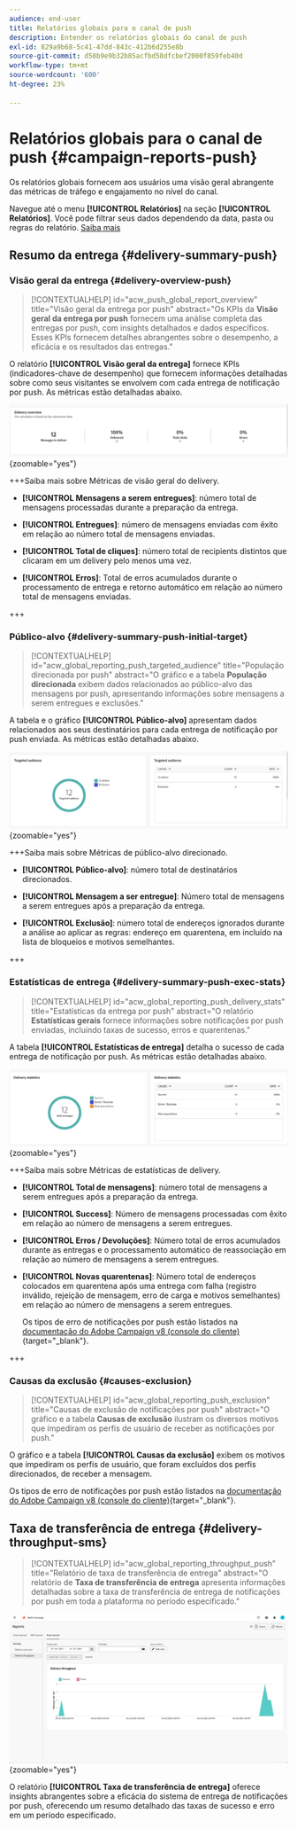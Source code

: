 ```yaml
---
audience: end-user
title: Relatórios globais para o canal de push
description: Entender os relatórios globais do canal de push
exl-id: 829a9b68-5c41-47dd-843c-412b6d255e8b
source-git-commit: d58b9e9b32b85acfbd58dfcbef2000f859feb40d
workflow-type: tm+mt
source-wordcount: '600'
ht-degree: 23%

---
```


# Relatórios globais para o canal de push {#campaign-reports-push}

Os relatórios globais fornecem aos usuários uma visão geral abrangente das métricas de tráfego e engajamento no nível do canal.

Navegue até o menu **[!UICONTROL Relatórios]** na seção **[!UICONTROL Relatórios]**. Você pode filtrar seus dados dependendo da data, pasta ou regras do relatório. [Saiba mais](global-reports.md)

## Resumo da entrega {#delivery-summary-push}

### Visão geral da entrega {#delivery-overview-push}

>[!CONTEXTUALHELP]
>id="acw_push_global_report_overview"
>title="Visão geral da entrega por push"
>abstract="Os KPIs da **Visão geral da entrega por push** fornecem uma análise completa das entregas por push, com insights detalhados e dados específicos. Esses KPIs fornecem detalhes abrangentes sobre o desempenho, a eficácia e os resultados das entregas."

O relatório **[!UICONTROL Visão geral da entrega]** fornece KPIs (indicadores-chave de desempenho) que fornecem informações detalhadas sobre como seus visitantes se envolvem com cada entrega de notificação por push. As métricas estão detalhadas abaixo.

![Métricas de visão geral da entrega, mostrando KPIs relacionados ao desempenho da notificação por push.](assets/global_report_push_delivery_overview.png){zoomable="yes"}

+++Saiba mais sobre Métricas de visão geral do delivery.

* **[!UICONTROL Mensagens a serem entregues]**: número total de mensagens processadas durante a preparação da entrega.

* **[!UICONTROL Entregues]**: número de mensagens enviadas com êxito em relação ao número total de mensagens enviadas.

* **[!UICONTROL Total de cliques]**: número total de recipients distintos que clicaram em um delivery pelo menos uma vez.

* **[!UICONTROL Erros]**: Total de erros acumulados durante o processamento de entrega e retorno automático em relação ao número total de mensagens enviadas.

+++

### Público-alvo {#delivery-summary-push-initial-target}

>[!CONTEXTUALHELP]
>id="acw_global_reporting_push_targeted_audience"
>title="População direcionada por push"
>abstract="O gráfico e a tabela **População direcionada** exibem dados relacionados ao público-alvo das mensagens por push, apresentando informações sobre mensagens a serem entregues e exclusões."

A tabela e o gráfico **[!UICONTROL Público-alvo]** apresentam dados relacionados aos seus destinatários para cada entrega de notificação por push enviada. As métricas estão detalhadas abaixo.

![Métricas de público-alvo direcionadas, mostrando dados relacionados a destinatários e exclusões para notificações por push.](assets/global_report_push_targeted_audience.png){zoomable="yes"}

+++Saiba mais sobre Métricas de público-alvo direcionado.

* **[!UICONTROL Público-alvo]**: número total de destinatários direcionados.

* **[!UICONTROL Mensagem a ser entregue]**: Número total de mensagens a serem entregues após a preparação da entrega.

* **[!UICONTROL Exclusão]**: número total de endereços ignorados durante a análise ao aplicar as regras: endereço em quarentena, em incluído na lista de bloqueios e motivos semelhantes.

+++

### Estatísticas de entrega {#delivery-summary-push-exec-stats}

>[!CONTEXTUALHELP]
>id="acw_global_reporting_push_delivery_stats"
>title="Estatísticas da entrega por push"
>abstract="O relatório **Estatísticas gerais** fornece informações sobre notificações por push enviadas, incluindo taxas de sucesso, erros e quarentenas."

A tabela **[!UICONTROL Estatísticas de entrega]** detalha o sucesso de cada entrega de notificação por push. As métricas estão detalhadas abaixo.

![Métricas de estatísticas de entrega, mostrando taxas de sucesso, erros e quarentenas para notificações por push.](assets/global_report_push_delivery_statistics.png){zoomable="yes"}

+++Saiba mais sobre Métricas de estatísticas de delivery.

* **[!UICONTROL Total de mensagens]**: número total de mensagens a serem entregues após a preparação da entrega.

* **[!UICONTROL Success]**: Número de mensagens processadas com êxito em relação ao número de mensagens a serem entregues.

* **[!UICONTROL Erros / Devoluções]**: Número total de erros acumulados durante as entregas e o processamento automático de reassociação em relação ao número de mensagens a serem entregues.

* **[!UICONTROL Novas quarentenas]**: Número total de endereços colocados em quarentena após uma entrega com falha (registro inválido, rejeição de mensagem, erro de carga e motivos semelhantes) em relação ao número de mensagens a serem entregues.

  Os tipos de erro de notificações por push estão listados na [documentação do Adobe Campaign v8 (console do cliente)](https://experienceleague.adobe.com/docs/campaign/campaign-v8/send/failures/delivery-failures.html?lang=pt-BR#push-error-types){target="_blank"}.

+++

### Causas da exclusão {#causes-exclusion}

>[!CONTEXTUALHELP]
>id="acw_global_reporting_push_exclusion"
>title="Causas de exclusão de notificações por push"
>abstract="O gráfico e a tabela **Causas de exclusão** ilustram os diversos motivos que impediram os perfis de usuário de receber as notificações por push."

O gráfico e a tabela **[!UICONTROL Causas da exclusão]** exibem os motivos que impediram os perfis de usuário, que foram excluídos dos perfis direcionados, de receber a mensagem.

Os tipos de erro de notificações por push estão listados na [documentação do Adobe Campaign v8 (console do cliente)](https://experienceleague.adobe.com/docs/campaign/campaign-v8/send/failures/delivery-failures.html?lang=pt-BR#push-error-types){target="_blank"}.

## Taxa de transferência de entrega {#delivery-throughput-sms}

>[!CONTEXTUALHELP]
>id="acw_global_reporting_throughput_push"
>title="Relatório de taxa de transferência de entrega"
>abstract="O relatório de **Taxa de transferência de entrega** apresenta informações detalhadas sobre a taxa de transferência de entrega de notificações por push em toda a plataforma no período especificado."

![Métricas de taxa de transferência de entrega, mostrando taxas de erro e sucesso para notificações por push durante um período especificado.](assets/global_report_push_delivery_throughput.png){zoomable="yes"}

O relatório **[!UICONTROL Taxa de transferência de entrega]** oferece insights abrangentes sobre a eficácia do sistema de entrega de notificações por push, oferecendo um resumo detalhado das taxas de sucesso e erro em um período especificado.